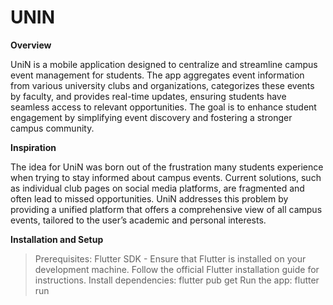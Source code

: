 # UNIN

**Overview**

UniN is a mobile application designed to centralize and streamline campus event management for students. The app aggregates event information from various university clubs and organizations, categorizes these events by faculty, and provides real-time updates, ensuring students have seamless access to relevant opportunities. The goal is to enhance student engagement by simplifying event discovery and fostering a stronger campus community.

**Inspiration**

The idea for UniN was born out of the frustration many students experience when trying to stay informed about campus events. Current solutions, such as individual club pages on social media platforms, are fragmented and often lead to missed opportunities. UniN addresses this problem by providing a unified platform that offers a comprehensive view of all campus events, tailored to the user’s academic and personal interests.

**Installation and Setup**
> Prerequisites: Flutter SDK - Ensure that Flutter is installed on your development machine. Follow the official Flutter installation guide for instructions.
> Install dependencies: flutter pub get
> Run the app: flutter run
